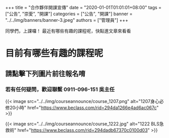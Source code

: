 +++
title = "合作夥伴開課宣傳"
date = "2020-01-01T01:01:01+08:00"
tags = ["公告", "崇愛", "開課"]
categories = ["公告", "開課"]
banner = "../../img/banners/banner-3.jpeg"
authors = ["管理員"]
+++

同學們，上課囉！
最近有哪些有趣的課程呢，快點進文章來看看
<!--more-->

# 目前有哪些有趣的課程呢
## 請點擊下列圖片前往報名唷
### 若有任何疑問，歡迎聯繫 0911-096-151 吳主任

{{< image src="../../img/courseannounce/course_1207.png" alt="1207身心必修20小時" href="https://www.beclass.com/rid=294da1266e4ad6ac067c" >}}

{{< image src="../../img/courseannounce/course_1222.jpg" alt="1222 BLS急救術" href="https://www.beclass.com/rid=294dadb67370c0100d03" >}}


